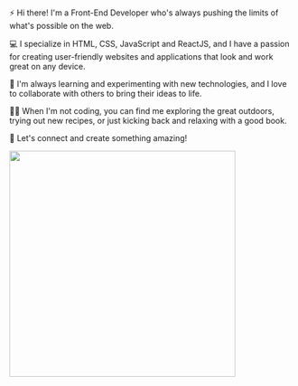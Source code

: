 ⚡️ Hi there! I'm a Front-End Developer who's always pushing the limits of what's possible on the web.

💻 I specialize in HTML, CSS, JavaScript and ReactJS, and I have a passion for creating user-friendly websites and applications that look and work great on any device.

🌱 I'm always learning and experimenting with new technologies, and I love to collaborate with others to bring their ideas to life.

🚶‍♀️ When I'm not coding, you can find me exploring the great outdoors, trying out new recipes, or just kicking back and relaxing with a good book.

💬 Let's connect and create something amazing!

<img src="https://cdnb.artstation.com/p/assets/images/images/030/882/347/original/brent-lattery-gohanssb02flat.gif" width="400" height="400" />
<!--
**ImranHatefi/ImranHatefi** is a ✨ _special_ ✨ repository because its `README.md` (this file) appears on your GitHub profile.

Here are some ideas to get you started:

- 🔭 I’m currently working on ...
- 🌱 I’m currently learning ...
- 👯 I’m looking to collaborate on ...
- 🤔 I’m looking for help with ...
- 💬 Ask me about ...
- 📫 How to reach me: ...
- 😄 Pronouns: ...
- ⚡ Fun fact: ...
-->

